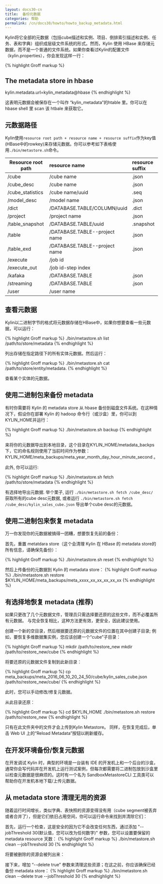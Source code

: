 ```yaml
---
layout: docs30-cn
title:  备份元数据
categories: 帮助
permalink: /cn/docs30/howto/howto_backup_metadata.html
---
```


Kylin将它全部的元数据（包括cube描述和实例、项目、倒排索引描述和实例、任务、表和字典）组织成层级文件系统的形式。然而，Kylin 使用 HBase 来存储元数据，而不是一个普通的文件系统。如果你查看过Kylin的配置文件（kylin.properties），你会发现这样一行：

{% highlight Groff markup %}
## The metadata store in hbase
kylin.metadata.url=kylin_metadata@hbase
{% endhighlight %}

这表明元数据会被保存在一个叫作 “kylin_metadata”的htable 里。你可以在 hbase shell 里 scan 该 htbale 来获取它。

## 元数据路径

Kylin使用`resource root path + resource name + resource suffix`作为key值(HBase中的rowkey)来存储元数据。你可以参考如下表格使用`./bin/metastore.sh`命令。
 
| Resource root path  | resource name         | resource suffix
| --------------------| :---------------------| :--------------|
| /cube               | /cube name            | .json |
| /cube_desc          | /cube name            | .json |
| /cube_statistics    | /cube name/uuid       | .seq |
| /model_desc         | /model name           | .json |
| /dict               | /DATABASE.TABLE/COLUMN/uuid | .dict |
| /project            | /project name         | .json |
| /table_snapshot     | /DATABASE.TABLE/uuid  | .snapshot |
| /table              | /DATABASE.TABLE--project name | .json |
| /table_exd          | /DATABASE.TABLE--project name | .json |
| /execute            | /job id               |  |
| /execute_out        | /job id-step index    |  |
| /kafaka             | /DATABASE.TABLE       | .json |
| /streaming          | /DATABASE.TABLE       | .json |
| /user               | /user name            |  |

## 查看元数据

Kylin以二进制字节的格式将元数据存储在HBase中，如果你想要查看一些元数据，可以运行：

{% highlight Groff markup %}
./bin/metastore.sh list /path/to/store/metadata
{% endhighlight %}

列出存储在指定路径下的所有实体元数据。然后运行： 

{% highlight Groff markup %}
./bin/metastore.sh cat /path/to/store/entity/metadata.
{% endhighlight %}

查看某个实体的元数据。

## 使用二进制包来备份 metadata

有时你需要将 Kylin 的 metadata store 从 hbase 备份到磁盘文件系统。在这种情况下，假设你在部署 Kylin 的 hadoop 命令行（或沙盒）里，你可以到KYLIN_HOME并运行：

{% highlight Groff markup %}
./bin/metastore.sh backup
{% endhighlight %}

来将你的元数据导出到本地目录，这个目录在KYLIN_HOME/metadata_backps下，它的命名规则使用了当前时间作为参数：KYLIN_HOME/meta_backups/meta_year_month_day_hour_minute_second 。

此外, 你可以运行:

{% highlight Groff markup %}
./bin/metastore.sh fetch /path/to/store/metadata
{% endhighlight %}

有选择地导出元数据. 举个栗子, 运行 `./bin/metastore.sh fetch /cube_desc/` 获取所有的cube desc元数据, 或者运行 `./bin/metastore.sh fetch /cube_desc/kylin_sales_cube.json` 导出单个cube desc的元数据。

## 使用二进制包来恢复 metadata

万一你发现你的元数据被搞得一团糟，想要恢复先前的备份：

首先，重置 metatdara store（这个会清理 Kylin 在 HBase 的 metadata store的所有信息，请确保先备份）：

{% highlight Groff markup %}
./bin/metastore.sh reset
{% endhighlight %}

然后上传备份的元数据到 Kylin 的 metadata store：
{% highlight Groff markup %}
./bin/metastore.sh restore $KYLIN_HOME/meta_backups/meta_xxxx_xx_xx_xx_xx_xx
{% endhighlight %}

## 有选择地恢复 metadata (推荐)
如果只更改了几个元数据文件，管理员只需选择要还原的这些文件，而不必覆盖所有元数据。 与完全恢复相比，这种方法更有效，更安全，因此建议使用。

创建一个新的空目录，然后根据要还原的元数据文件的位置在其中创建子目录; 例如，要恢复多维数据集实例，您应该创建一个“cube”子目录：

{% highlight Groff markup %}
mkdir /path/to/restore_new
mkdir /path/to/restore_new/cube
{% endhighlight %}

将要还原的元数据文件复制到此新目录：

{% highlight Groff markup %}
cp meta_backups/meta_2016_06_10_20_24_50/cube/kylin_sales_cube.json /path/to/restore_new/cube/
{% endhighlight %}

此时，您可以手动修改/修复元数据。

从此目录还原：

{% highlight Groff markup %}
cd $KYLIN_HOME
./bin/metastore.sh restore /path/to/restore_new
{% endhighlight %}

只有在此文件夹中的文件才会上传到Kylin Metastore。 同样，在恢复完成后，单击 Web UI 上的“Reload Metadata”按钮以刷新缓存。

## 在开发环境备份/恢复元数据

在开发调试 Kylin 时，典型的环境是一台装有 IDE 的开发机上和一个后台的沙盒，通常你会写代码并在开发机上运行测试案例，但每次都需要将二进制包放到沙盒里以检查元数据是很麻烦的。这时有一个名为 SandboxMetastoreCLI 工具类可以帮助你在开发机本地下载/上传元数据。

## 从 metadata store 清理无用的资源
随着运行时间增长，类似字典、表快照的资源变得没有用（cube segment被丢弃或者合并了），但是它们依旧占用空间，你可以运行命令来找到并清除它们：

首先，运行一个检查，这是安全的因为它不会改变任何东西，通过添加 "--jobThreshold 30(默认值，您可以改为任何数字)" 参数，您可以设置要保留的 metadata resource 天数：
{% highlight Groff markup %}
./bin/metastore.sh clean --jobThreshold 30
{% endhighlight %}

将要被删除的资源会被列出来：

接下来，增加 “--delete true” 参数来清理这些资源；在这之前，你应该确保已经备份 metadata store：
{% highlight Groff markup %}
./bin/metastore.sh clean --delete true --jobThreshold 30
{% endhighlight %}
